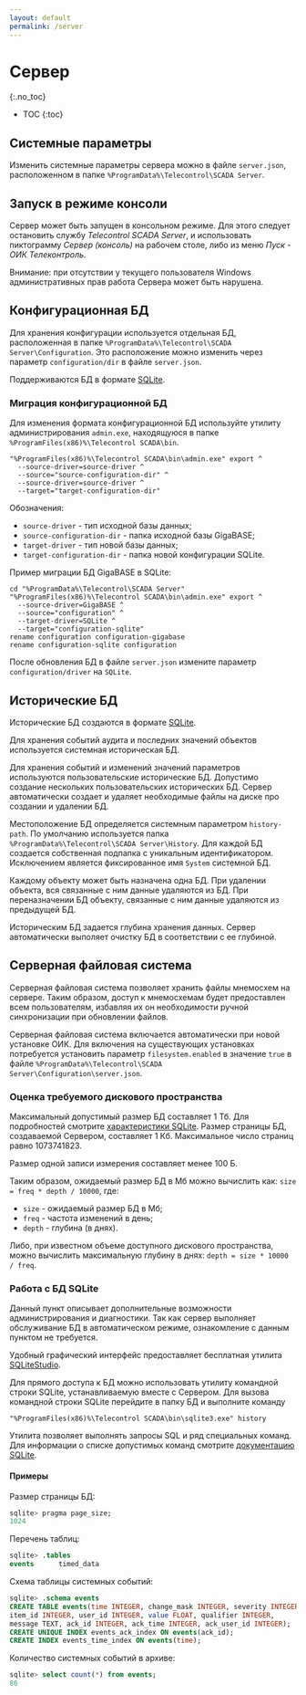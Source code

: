 ```yaml
---
layout: default
permalink: /server
---
```


# Сервер
{:.no_toc}

* TOC
{:toc}


## [](#parameters) Системные параметры

Изменить системные параметры сервера можно в файле `server.json`, расположенном в папке `%ProgramData%\Telecontrol\SCADA Server`.

## [](#console) Запуск в режиме консоли

Сервер может быть запущен в консольном режиме. Для этого следует остановить службу *Telecontrol SCADA Server*, и использовать пиктограмму *Сервер (консоль)* на рабочем столе, либо из меню *Пуск - ОИК Телеконтроль*.

Внимание: при отсутствии у текущего пользователя Windows административных прав работа Сервера может быть нарушена.

## Конфигурационная БД

Для хранения конфигурации используется отдельная БД, расположенная в папке `%ProgramData%\Telecontrol\SCADA Server\Configuration`. Это расположение можно изменить через параметр `configuration/dir` в файле `server.json`.

Поддерживаются БД в формате [SQLite](https://www.sqlite.org/index.html).

### [](#migration)Миграция конфигурационной БД

Для изменения формата конфигурационной БД используйте утилиту администрирования `admin.exe`, находящуюся в папке `%ProgramFiles(x86)%\Telecontrol SCADA\bin`.

```batch
"%ProgramFiles(x86)%\Telecontrol SCADA\bin\admin.exe" export ^
  --source-driver=source-driver ^
  --source="source-configuration-dir" ^
  --source-driver=source-driver ^
  --target="target-configuration-dir"
```

Обозначения:
- `source-driver` - тип исходной базы данных;
- `source-configuration-dir` - папка исходной базы GigaBASE;
- `target-driver` - тип новой базы данных;
- `target-configuration-dir` - папка новой конфигурации SQLite.

Пример миграции БД GigaBASE в SQLite:

```batch
cd "%ProgramData%\Telecontrol\SCADA Server"
"%ProgramFiles(x86)%\Telecontrol SCADA\bin\admin.exe" export ^
  --source-driver=GigaBASE ^
  --source="configuration" ^
  --target-driver=SQLite ^
  --target="configuration-sqlite"
rename configuration configuration-gigabase
rename configuration-sqlite configuration
```

После обновления БД в файле `server.json` измените параметр `configuration/driver` на `SQLite`.

## [](#history)Исторические БД

Исторические БД создаются в формате [SQLite](https://www.sqlite.org/index.html).

Для хранения событий аудита и последних значений объектов используется системная историческая БД.

Для хранения событий и изменений значений параметров используются пользовательские исторические БД. Допустимо создание нескольких пользовательских исторических БД. Сервер автоматически создает и удаляет необходимые файлы на диске про создании и удалении БД.

Местоположение БД определяется системным параметром `history-path`. По умолчанию используется папка `%ProgramData%\Telecontrol\SCADA Server\History`. Для каждой БД создается собственная подпапка с уникальным идентификатором. Исключением является фиксированное имя `System` системной БД.

Каждому объекту может быть назначена одна БД. При удалении объекта, вся связанные с ним данные удаляются из БД. При переназначении БД объекту, связанные с ним данные удаляются из предыдущей БД.

Историческим БД задается глубина хранения данных. Сервер автоматически выполяет очистку БД в соответствии с ее глубиной.

## [](#filesystem)Серверная файловая система

Серверная файловая система позволяет хранить файлы мнемосхем на сервере. Таким образом, доступ к мнемосхемам будет предоставлен всем пользователям, избавляя их он необходимости ручной синхронизации при обновлении файлов.

Серверная файловая система включается автоматически при новой установке ОИК. Для включения на существующих установках потребуется установить параметр `filesystem.enabled` в значение `true` в файле `%ProgramData%\Telecontrol\SCADA Server\Configuration\server.json`.


### Оценка требуемого дискового пространства

Максимальный допустимый размер БД составляет 1 Тб. Для подробностей смотрите [характеристики SQLite](http://sqlite.org/limits.html). Размер страницы БД, создаваемой Сервером, составляет 1 Кб. Максимальное число страниц равно 1073741823.

Размер одной записи измерения составляет менее 100 Б.

Таким образом, ожидаемый размер БД в Мб можно вычислить как:
`size = freq * depth / 10000`, где:
- `size` - ожидаемый размер БД в Мб;
- `freq` - частота изменений в день;
- `depth` - глубина (в днях).

Либо, при известном объеме доступного дискового пространства, можно вычислить максимальную глубину в днях:
`depth = size * 10000 / freq`.

### Работа с БД SQLite

Данный пункт описывает дополнительные возможности администрирования и диагностики. Так как сервер выполняет обслуживание БД в автоматическом режиме, ознакомление с данным пунктом не требуется.

Удобный графический интерфейс предоставляет бесплатная утилита [SQLiteStudio](https://sqlitestudio.pl/index.rvt).

Для прямого доступа к БД можно использовать утилиту командной строки SQLite, устанавливаемую вместе с Сервером. Для вызова командной строки SQLite перейдите в папку БД и выполните команду

```batch
"%ProgramFiles(x86)%\Telecontrol SCADA\bin\sqlite3.exe" history
```

Утилита позволяет выполнять запросы SQL и ряд специальных команд. Для информации о списке допустимых команд смотрите [документацию SQLite](https://sqlite.org/cli.html).

#### Примеры

Размер страницы БД:

```SQL
sqlite> pragma page_size;
1024
```

Перечень таблиц:

```SQL
sqlite> .tables
events      timed_data
```

Схема таблицы системных событий:

```SQL
sqlite> .schema events
CREATE TABLE events(time INTEGER, change_mask INTEGER, severity INTEGER,
item_id INTEGER, user_id INTEGER, value FLOAT, qualifier INTEGER,
message TEXT, ack_id INTEGER, ack_time INTEGER, ack_user_id INTEGER);
CREATE UNIQUE INDEX events_ack_index ON events(ack_id);
CREATE INDEX events_time_index ON events(time);
```

Количество системных событий в архиве:

```SQL
sqlite> select count(*) from events;
86
```
